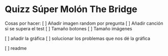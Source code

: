 # Quizz Súper Molón The Bridge
Cosas por hacer:
[ ] Añadir imagen random por pregunta
[ ] Añadir canción si se supera el test
[ ] Tamaño botones
[ ] Tamaño imágenes

[ ] añadir la gráfica
[ ] solucionar los problemas que nos dé la gráfica

[ ] readme